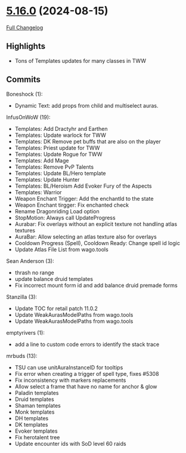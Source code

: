 # [5.16.0](https://github.com/WeakAuras/WeakAuras2/tree/5.16.0) (2024-08-15)

[Full Changelog](https://github.com/WeakAuras/WeakAuras2/compare/5.15.4...5.16.0)

## Highlights

 - Tons of Templates updates for many classes in TWW 

## Commits

Boneshock (1):

- Dynamic Text: add props from child and multiselect auras.

InfusOnWoW (19):

- Templates: Add Dractyhr and Earthen
- Templates: Update warlock for TWW
- Templates: DK Remove pet buffs that are also on the player
- Templates: Priest update for TWW
- Templates: Update Rogue for TWW
- Templates: Add Mage
- Templates: Remove PvP Talents
- Templates: Update BL/Hero template
- Templates: Update Hunter
- Templates: BL/Heroism Add Evoker Fury of the Aspects
- Templates: Warrior
- Weapon Enchant Trigger: Add the enchantId to the state
- Weapon Enchant tirgger: Fix enchanted check
- Rename Dragonriding Load option
- StopMotion: Always call UpdateProgress
- Aurabar: Fix overlays without an explicit texture not handling atlas textures
- AuraBar: Allow selecting an atlas texture also for overlays
- Cooldown Progress (Spell), Cooldown Ready: Change spell id logic
- Update Atlas File List from wago.tools

Sean Anderson (3):

- thrash no range
- update balance druid templates
- Fix incorrect mount form id and add balance druid premade forms

Stanzilla (3):

- Update TOC for retail patch 11.0.2
- Update WeakAurasModelPaths from wago.tools
- Update WeakAurasModelPaths from wago.tools

emptyrivers (1):

- add a line to custom code errors to identify the stack trace

mrbuds (13):

- TSU can use unitAuraInstanceID for tooltips
- Fix error when creating a trigger of spell type, fixes #5308
- Fix inconsistency with markers replacements
- Allow select a frame that have no name for anchor & glow
- Paladin templates
- Druid templates
- Shaman templates
- Monk templates
- DH templates
- DK templates
- Evoker templates
- Fix herotalent tree
- Update encounter ids with SoD level 60 raids

